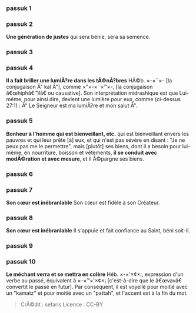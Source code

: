 
### passuk 1

### passuk 2
<b>Une génération de justes</b> qui sera bénie, sera sa semence.

### passuk 3

### passuk 4
<b>Il a fait briller une lumiÃ?re dans les tÃ©nÃ?bres</b> HÃ©b. ×-×¨×- [la conjugaison Â" kal Â"], comme ×"×-×¨×™×-, [la conjugaison â€œhiphâ€™ilâ€ ou causative]. Son interprétation midrashique est que Lui-même, pour ainsi dire, devient une lumière pour eux, comme (ci-dessus 27:1) : Â" Le Seigneur est ma lumiÃ?re et mon salut Â".

### passuk 5
<b>Bonheur à l'homme qui est bienveillant, etc.</b> qui est bienveillant envers les pauvres et qui leur prête [à] eux, et qui n'est pas sévère en disant : "Je ne peux pas me le permettre", mais [plutôt] ses biens, dont il a besoin pour lui-même, en nourriture, boisson et vêtements,
<b>il se conduit avec modÃ©ration et avec mesure</b>, et il Ã©pargne ses biens.

### passuk 6

### passuk 7
<b>Son cœur est inébranlable</b> Son cœur est fidèle à son Créateur.

### passuk 8
<b>Son cœur est inébranlable</b> Il s'appuie et fait confiance au Saint, béni soit-il.

### passuk 9

### passuk 10
<b>Le méchant verra et se mettra en colère</b> Héb. ×-×'×¢×¡, expression d'un verbe au passé, équivalent à ×-×™×'×¢×¡ [c'est-à-dire que le â€œvavâ€ convertit le passé en futur]. Par conséquent, il est voyellé pour moitié avec un "kamatz" et pour moitié avec un "pattah", et l'accent est à la fin du mot.

>CrÃ©dit : sefaris
>Licence : CC-BY
